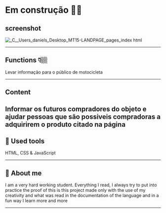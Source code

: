 # Em construção 👷🏼

## screenshot
![_C__Users_daniels_Desktop_MT15-LANDPAGE_pages_index html](https://user-images.githubusercontent.com/92840891/215934164-24c851dc-79ba-439e-afb3-c38d2e71ab7c.png)

----

## Functions 👇🏼
Levar informação para o público de motocicleta 

-----
## Content
Informar os futuros compradores do objeto e ajudar pessoas que são possiveis compradoras a adquirirem o produto citado na página
----

## 🧰 Used tools
HTML, CSS & JavaScript

---

## 🚀 About me
I am a very hard working student. Everything I read, I always try to put into practice the proof of this is this project made only with the use of my creativity and what was read in the documentation of the language and in a fun way I learn more and more

---

